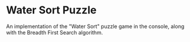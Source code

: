 # Water Sort Puzzle
An implementation of the "Water Sort" puzzle game in the console, 
along with the Breadth First Search algorithm.
